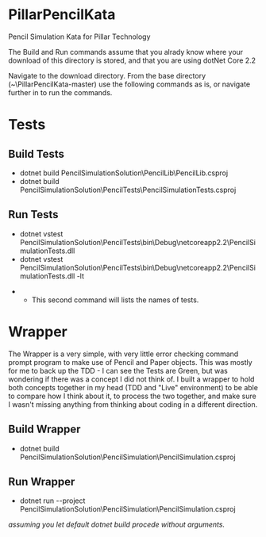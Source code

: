 # PillarPencilKata
Pencil Simulation Kata for Pillar Technology


The Build and Run commands assume that you alrady know where your download of this directory is stored, and that you are using dotNet Core 2.2

Navigate to the download directory. From the base directory (~\PillarPencilKata-master) use the following commands as is, or navigate further in to run the commands.



# Tests

## Build Tests

* dotnet build PencilSimulationSolution\PencilLib\PencilLib.csproj
* dotnet build PencilSimulationSolution\PencilTests\PencilSimulationTests.csproj

## Run Tests

* dotnet vstest PencilSimulationSolution\PencilTests\bin\Debug\netcoreapp2.2\PencilSimulationTests.dll
* dotnet vstest PencilSimulationSolution\PencilTests\bin\Debug\netcoreapp2.2\PencilSimulationTests.dll -lt 
 - - This second command will lists the names of tests.






# Wrapper 
The Wrapper is a very simple, with very little error checking command prompt program to make use of Pencil and Paper objects. This was mostly for me to back up the TDD - I can see the Tests are Green, but was wondering if there was a concept I did not think of. I built a wrapper to hold both concepts together in my head (TDD and "Live" environment) to be able to compare how I think about it, to process the two together, and make sure I wasn't missing anything from thinking about coding in a different direction.

## Build Wrapper

* dotnet build PencilSimulationSolution\PencilSimulation\PencilSimulation.csproj

## Run Wrapper

* dotnet run --project PencilSimulationSolution\PencilSimulation\PencilSimulation.csproj

*assuming you let default dotnet build procede without arguments.*
